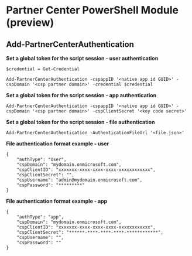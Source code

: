 # Partner Center PowerShell Module (preview) #

## Add-PartnerCenterAuthentication ##

**Set a global token for the script session - user authentication**

    $credential = Get-Credential

    Add-PartnerCenterAuthentication -cspappID '<native app id GUID>' -cspDomain '<csp partner domain>' -credential $credential

**Set a global token for the script session - app authentication**

    Add-PartnerCenterAuthentication -cspappID '<native app id GUID>' -cspDomain '<csp partner domain>' -cspClientSecret '<key code secret>'

**Set a global token for the script session - file authentication**

    Add-PartnerCenterAuthentication -AuthenticationFileUrl '<file.json>'

**File authentication format example - user**

```
{
    "authType": "User",
    "cspDomain": "mydomain.onmicrosoft.com",
    "cspClientID": "xxxxxxx-xxxx-xxxx-xxxx-xxxxxxxxxxxx",
    "cspClientSecret": "",
    "cspUsername": "admin@mydomain.onmicrosoft.com",
    "cspPassword": "*********"
}
```

**File authentication format example - app**

```
{
    "authType": "app",
    "cspDomain": "mydomain.onmicrosoft.com",
    "cspClientID": "xxxxxxx-xxxx-xxxx-xxxx-xxxxxxxxxxxx",
    "cspClientSecret": "******-****-****-****-************",
    "cspUsername": "",
    "cspPassword": ""
}
```